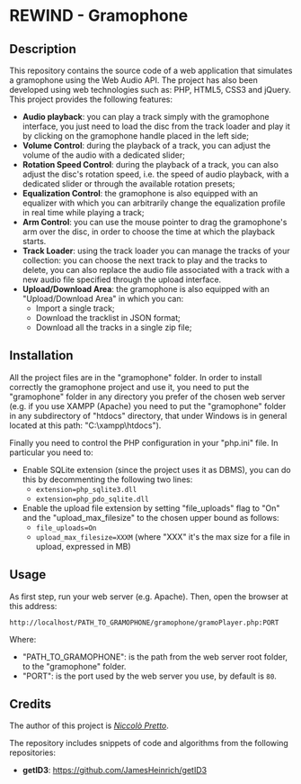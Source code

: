 # REWIND - Gramophone

## Description

This repository contains the source code of a web application that simulates a gramophone using the Web Audio API.
The project has also been developed using web technologies such as: PHP, HTML5, CSS3 and jQuery.
This project provides the following features:

*  **Audio playback**:  you can play a track simply with the gramophone interface, you just need to load the disc from the track loader and play it by clicking on the gramophone handle placed in the left side;
*  **Volume Control**: during the playback of a track, you can adjust the volume of the audio with a dedicated slider;
* **Rotation Speed Control**: during  the playback of a track, you can also adjust the disc's rotation speed, i.e. the speed of audio playback, with a dedicated slider or through the available rotation presets;
* **Equalization Control**: the gramophone is also equipped with an equalizer with which you can arbitrarily change the equalization profile in real time while playing a track;
* **Arm Control**: you can use the mouse pointer to drag the gramophone's arm over the disc, in order to choose the time at which the playback starts.
* **Track Loader**: using the track loader you can manage the tracks of your collection: you can choose the next track to play and the tracks to delete, you can also replace the audio file associated with a track with a new audio file specified through the upload interface.
* **Upload/Download Area**: the gramophone is also equipped with an "Upload/Download Area" in which you can:
    * Import a single track;
    * Download the tracklist in JSON format;
    * Download all the tracks in a single zip file;

## Installation
All the project files are in the "gramophone" folder. In order to install correctly the gramophone project and use it, you need to put the "gramophone" folder in any directory you prefer of the chosen web server (e.g.  if you use XAMPP (Apache) you need to put the "gramophone" folder in any subdirectory of "htdocs" directory, that under Windows is in general located at this path: "C:\xampp\htdocs\").

Finally you need to control the PHP configuration in your "php.ini" file. In particular you need to:
* Enable SQLite extension (since the project uses it as DBMS), you can do this by decommenting the following two lines:
    * ```extension=php_sqlite3.dll```
    *  ```extension=php_pdo_sqlite.dll```
* Enable the upload file extension by setting "file_uploads" flag to "On" and the "upload_max_filesize" to the chosen upper bound as follows:
    * ```file_uploads=On ```
    * ```upload_max_filesize=XXXM``` (where "XXX" it's the max size for a file in upload, expressed in MB)

## Usage
As first step, run your web server (e.g. Apache).
Then, open the browser at this address: 
```
http://localhost/PATH_TO_GRAMOPHONE/gramophone/gramoPlayer.php:PORT 
```
Where: 
* "PATH_TO_GRAMOPHONE": is the path from the web server root folder, to the "gramophone" folder.
* "PORT": is the port used by the web server you use, by default is ``80``.


## Credits
The author of this project is [*Niccolò Pretto*](http://www.dei.unipd.it/~prettoni/).

The repository includes snippets of code and algorithms from the following repositories:
* **getID3**: https://github.com/JamesHeinrich/getID3

